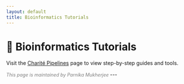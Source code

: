 ```yaml
---
layout: default
title: Bioinformatics Tutorials
---
```


# 🔬 Bioinformatics Tutorials

Visit the [Charité Pipelines](./charite-infectious-diseases-pipelines/) page to view step-by-step guides and tools.

<span style="font-size: 0.9em; font-style: italic; color: grey;">
This page is maintained by <a href="mailto:parnika.mukherjee@charite.de" style="color: grey; text-decoration: none;">Parnika Mukherjee</a>
</span>
---
